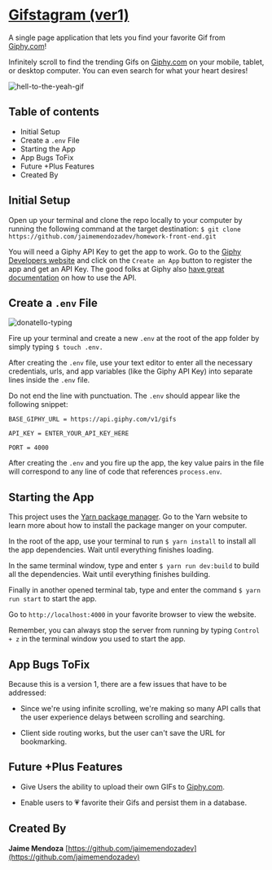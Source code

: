 # [Gifstagram (ver1)](https://github.com/jaimemendozadev/homework-front-end)

A single page application that lets you find your favorite Gif from [Giphy.com](https://giphy.com/)!

Infinitely scroll to find the trending Gifs on [Giphy.com](https://giphy.com/) on your mobile, tablet, or desktop computer. You can even search for what your heart desires!

![hell-to-the-yeah-gif](https://media.giphy.com/media/jErnybNlfE1lm/giphy.gif)


## Table of contents

- Initial Setup
- Create a `.env` File
- Starting the App
- App Bugs ToFix
- Future +Plus Features
- Created By

## Initial Setup

Open up your terminal and clone the repo locally to your computer by running the following command at the target destination: `$ git clone https://github.com/jaimemendozadev/homework-front-end.git`

You will need a Giphy API Key to get the app to work. Go to the [Giphy Developers website](https://developers.giphy.com/) and click on the `Create an App` button to register the app and get an API Key. The good folks at Giphy also [have great documentation](https://developers.giphy.com/docs/) on how to use the API.

## Create a `.env` File

![donatello-typing](https://media.giphy.com/media/cFdHXXm5GhJsc/giphy.gif)

Fire up your terminal and create a new `.env` at the root of the app folder by simply typing `$ touch .env.`

After creating the `.env` file, use your text editor to enter all the necessary credentials, urls, and app variables (like the Giphy API Key) into separate lines inside the `.env` file. 

Do not end the line with punctuation. The `.env` should appear like the following snippet:

```
BASE_GIPHY_URL = https://api.giphy.com/v1/gifs

API_KEY = ENTER_YOUR_API_KEY_HERE

PORT = 4000
```

After creating the `.env` and you fire up the app, the key value pairs in the file will correspond to any line of code that references `process.env`.

## Starting the App
This project uses the [Yarn package manager](https://yarnpkg.com/en/). Go to the Yarn website to learn more about how to install the package manger on your computer.

In the root of the app, use your terminal to run `$ yarn install` to install all the app dependencies. Wait until everything finishes loading.

In the same terminal window, type and enter `$ yarn run dev:build` to build all the dependencies. Wait until everything finishes building.

Finally in another opened terminal tab, type and enter the command `$ yarn run start` to start the app.

Go to `http://localhost:4000` in your favorite browser to view the website. 

Remember, you can always stop the server from running by typing `Control + z` in the terminal window you used to start the app.


## App Bugs ToFix
Because this is a version 1, there are a few issues that have to be addressed:

- Since we're using infinite scrolling, we're making so many API calls that the user experience delays between scrolling and searching.

- Client side routing works, but the user can't save the URL for bookmarking.



## Future +Plus Features
- Give Users the ability to upload their own GIFs to [Giphy.com](https://giphy.com).

- Enable users to 💗 favorite their Gifs and persist them in a database.


## Created By

**Jaime Mendoza**
[https://github.com/jaimemendozadev](https://github.com/jaimemendozadev)